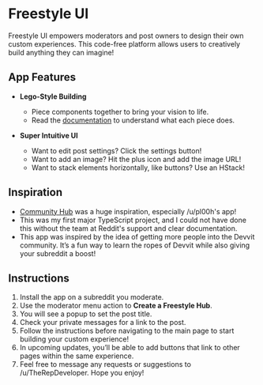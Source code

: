 # Freestyle UI

Freestyle UI empowers moderators and post owners to design their own custom experiences. This code-free platform allows users to creatively build anything they can imagine!

## App Features

- **Lego-Style Building**
  - Piece components together to bring your vision to life.
  - Read the [documentation](https://developers.reddit.com/docs/blocks/overview) to understand what each piece does.
  
- **Super Intuitive UI**
  - Want to edit post settings? Click the settings button!
  - Want to add an image? Hit the plus icon and add the image URL!
  - Want to stack elements horizontally, like buttons? Use an HStack!

## Inspiration

- [Community Hub](https://developers.reddit.com/apps/community-hub) was a huge inspiration, especially /u/pl00h's app!
- This was my first major TypeScript project, and I could not have done this without the team at Reddit's support and clear documentation.
- This app was inspired by the idea of getting more people into the Devvit community. It’s a fun way to learn the ropes of Devvit while also giving your subreddit a boost!

## Instructions

1. Install the app on a subreddit you moderate.
2. Use the moderator menu action to **Create a Freestyle Hub**.
3. You will see a popup to set the post title.
4. Check your private messages for a link to the post.
5. Follow the instructions before navigating to the main page to start building your custom experience!
6. In upcoming updates, you’ll be able to add buttons that link to other pages within the same experience.
7. Feel free to message any requests or suggestions to /u/TheRepDeveloper. Hope you enjoy!

